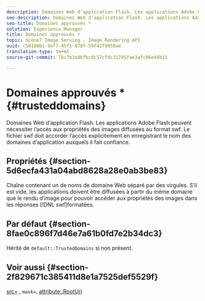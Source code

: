 ```yaml
---
description: Domaines Web d’application Flash. Les applications Adobe Flash peuvent nécessiter l’accès aux propriétés des images diffusées au format swf. Le fichier swf doit accorder l’accès explicitement en enregistrant le nom des domaines d’application auxquels il fait confiance.
seo-description: Domaines Web d’application Flash. Les applications Adobe Flash peuvent nécessiter l’accès aux propriétés des images diffusées au format swf. Le fichier swf doit accorder l’accès explicitement en enregistrant le nom des domaines d’application auxquels il fait confiance.
seo-title: Domaines approuvés *
solution: Experience Manager
title: Domaines approuvés *
topic: Scene7 Image Serving - Image Rendering API
uuid: c50180b1-9af7-45f1-878f-59f41f9958ae
translation-type: tm+mt
source-git-commit: 7bc7b3a86fbcdc57cfdc31745fae3afc06e44b15

---
```



# Domaines approuvés *{#trusteddomains}

Domaines Web d’application Flash. Les applications Adobe Flash peuvent nécessiter l’accès aux propriétés des images diffusées au format swf. Le fichier swf doit accorder l’accès explicitement en enregistrant le nom des domaines d’application auxquels il fait confiance.

## Propriétés {#section-5d6ecfa431a04abd8628a28e0ab3be83}

Chaîne contenant un de noms de domaine Web séparé par des virgules. S’il est vide, les applications doivent être diffusées à partir du même domaine que le rendu d’image pour pouvoir accéder aux propriétés des images dans les réponses [!DNL swf]formatées.

## Par défaut {#section-8fae0c896f7d46e7a61b0fd7e2b34dc3}

Hérité de `default::TrustedDomains` si non présent.

## Voir aussi {#section-2f829671c385411d8e1a7525def5529f}

[src=](../../../../../ir-api/http-protocol/image-rendering-api-ref/c-ir-http-protocol-ref/c-ir-http-protocol-command-reference/r-ir-src.md#reference-62c98abad22149d68d405ed6aaff8272) , `mask=`, [attribute::RootUrl](../../../../../ir-api/material-cat/image-rendering-api-ref/c-ir-material-catalog/c-ir-attributes-reference/r-ir-rooturl.md#reference-b8d706a573814802bd6794223cc78402)
